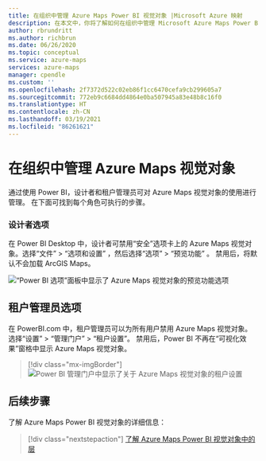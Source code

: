 ```yaml
---
title: 在组织中管理 Azure Maps Power BI 视觉对象 |Microsoft Azure 映射
description: 在本文中，你将了解如何在组织中管理 Microsoft Azure Maps Power BI 视觉对象。
author: rbrundritt
ms.author: richbrun
ms.date: 06/26/2020
ms.topic: conceptual
ms.service: azure-maps
services: azure-maps
manager: cpendle
ms.custom: ''
ms.openlocfilehash: 2f7372d522c02eb86f1cc6470cefa9cb299605a7
ms.sourcegitcommit: 772eb9c6684dd4864e0ba507945a83e48b8c16f0
ms.translationtype: HT
ms.contentlocale: zh-CN
ms.lasthandoff: 03/19/2021
ms.locfileid: "86261621"
---
```

# <a name="manage-the-azure-maps-visual-within-your-organization"></a>在组织中管理 Azure Maps 视觉对象

通过使用 Power BI，设计者和租户管理员可对 Azure Maps 视觉对象的使用进行管理。 在下面可找到每个角色可执行的步骤。

### <a name="designer-options"></a>设计者选项

在 Power BI Desktop 中，设计者可禁用“安全”选项卡上的 Azure Maps 视觉对象。选择“文件” &gt; “选项和设置” ，然后选择“选项” &gt; “预览功能” 。 禁用后，将默认不会加载 ArcGIS Maps。  
  
![“Power BI 选项”面板中显示了 Azure Maps 视觉对象的预览功能选项](media/power-bi-visual/preview-options-panel.png)

## <a name="tenant-admin-options"></a>租户管理员选项

在 PowerBI.com 中，租户管理员可以为所有用户禁用 Azure Maps 视觉对象。 选择“设置” &gt; “管理门户”  &gt; “租户设置”。 禁用后，Power BI 不再在“可视化效果”窗格中显示 Azure Maps 视觉对象。

> [!div class="mx-imgBorder"]
> ![Power BI 管理门户中显示了关于 Azure Maps 视觉对象的租户设置](media/power-bi-visual/tenant-admin-settings.png)

## <a name="next-steps"></a>后续步骤

了解 Azure Maps Power BI 视觉对象的详细信息：

> [!div class="nextstepaction"]
> [了解 Azure Maps Power BI 视觉对象中的层](power-bi-visual-understanding-layers.md)

